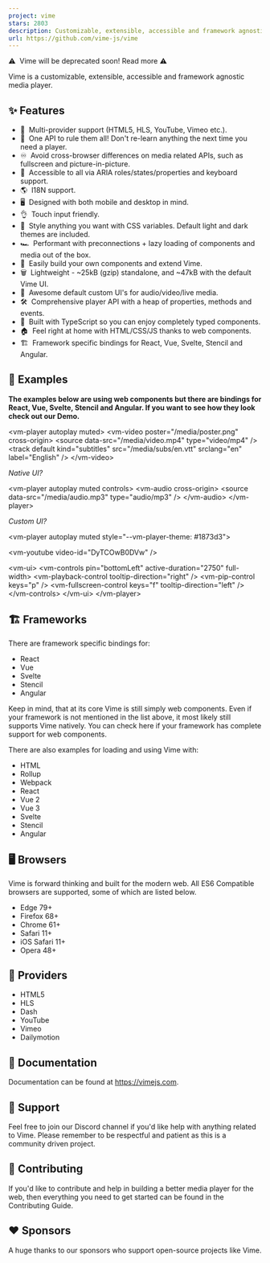 ```yaml
---
project: vime
stars: 2803
description: Customizable, extensible, accessible and framework agnostic media player. Modern alternative to Video.js and Plyr. Supports HTML5, HLS, Dash, YouTube, Vimeo, Dailymotion...
url: https://github.com/vime-js/vime
---
```


⚠️  Vime will be deprecated soon! Read more ⚠️

Vime is a customizable, extensible, accessible and framework agnostic media player.

✨ Features
----------

-   🎥  Multi-provider support (HTML5, HLS, YouTube, Vimeo etc.).
-   👑  One API to rule them all! Don't re-learn anything the next time you need a player.
-   ♾️  Avoid cross-browser differences on media related APIs, such as fullscreen and picture-in-picture.
-   👐  Accessible to all via ARIA roles/states/properties and keyboard support.
-   🌎  I18N support.
-   🖥  Designed with both mobile and desktop in mind.
-   👌  Touch input friendly.
-   🎨  Style anything you want with CSS variables. Default light and dark themes are included.
-   🏎️  Performant with preconnections + lazy loading of components and media out of the box.
-   🧩  Easily build your own components and extend Vime.
-   🗑️  Lightweight - ~25kB (gzip) standalone, and ~47kB with the default Vime UI.
-   ️🧰  Awesome default custom UI's for audio/video/live media.
-   🛠  Comprehensive player API with a heap of properties, methods and events.
-   💪  Built with TypeScript so you can enjoy completely typed components.
-   🏠  Feel right at home with HTML/CSS/JS thanks to web components.
-   🏗️  Framework specific bindings for React, Vue, Svelte, Stencil and Angular.

🍭 Examples
-----------

**The examples below are using web components but there are bindings for React, Vue, Svelte, Stencil and Angular. If you want to see how they look check out our Demo.**

<vm-player autoplay muted\>
  <vm-video poster\="/media/poster.png" cross-origin\>
    <!-- Why \`data-src\`? Lazy loading. You can always use \`src\` if you don't need it. -->
    <source data-src\="/media/video.mp4" type\="video/mp4" />
    <track
      default
      kind\="subtitles"
      src\="/media/subs/en.vtt"
      srclang\="en"
      label\="English"
    />
  </vm-video\>

  <!-- Loads the default Vime UI. -->
  <vm-default-ui />
</vm-player\>

_Native UI?_

<!-- Here we are requesting to use the native controls. -->
<vm-player autoplay muted controls\>
  <vm-audio cross-origin\>
    <source data-src\="/media/audio.mp3" type\="audio/mp3" />
  </vm-audio\>
</vm-player\>

_Custom UI?_

<!-- Lets add a little splash of color throughout the player. -->
<vm-player autoplay muted style\="\--vm-player-theme: #1873d3"\>
  <!-- Loading a YouTube video. -->
  <vm-youtube video-id\="DyTCOwB0DVw" />

  <vm-ui\>
    <vm-click-to-play />
    <vm-captions />
    <vm-poster />
    <vm-spinner />
    <vm-default-settings />
    <vm-controls pin\="bottomLeft" active-duration\="2750" full-width\>
      <!-- 
        These are all predefined controls that you can easily customize. You could also build 
        your own controls completely from scratch.
      -->
      <vm-playback-control tooltip-direction\="right" />
      <vm-volume-control />
      <vm-time-progress />
      <vm-control-spacer />
      <vm-caption-control />
      <vm-pip-control keys\="p" />
      <vm-settings-control />
      <vm-fullscreen-control keys\="f" tooltip-direction\="left" />
    </vm-controls\>
  </vm-ui\>
</vm-player\>

🏗️ Frameworks
--------------

There are framework specific bindings for:

-   React
-   Vue
-   Svelte
-   Stencil
-   Angular

Keep in mind, that at its core Vime is still simply web components. Even if your framework is not mentioned in the list above, it most likely still supports Vime natively. You can check here if your framework has complete support for web components.

There are also examples for loading and using Vime with:

-   HTML
-   Rollup
-   Webpack
-   React
-   Vue 2
-   Vue 3
-   Svelte
-   Stencil
-   Angular

🖥️ Browsers
------------

Vime is forward thinking and built for the modern web. All ES6 Compatible browsers are supported, some of which are listed below.

-   Edge 79+
-   Firefox 68+
-   Chrome 61+
-   Safari 11+
-   iOS Safari 11+
-   Opera 48+

🎥 Providers
------------

-   HTML5
-   HLS
-   Dash
-   YouTube
-   Vimeo
-   Dailymotion

📖 Documentation
----------------

Documentation can be found at https://vimejs.com.

🙋 Support
----------

Feel free to join our Discord channel if you'd like help with anything related to Vime. Please remember to be respectful and patient as this is a community driven project.

🔨 Contributing
---------------

If you'd like to contribute and help in building a better media player for the web, then everything you need to get started can be found in the Contributing Guide.

❤️ Sponsors
-----------

A huge thanks to our sponsors who support open-source projects like Vime.
